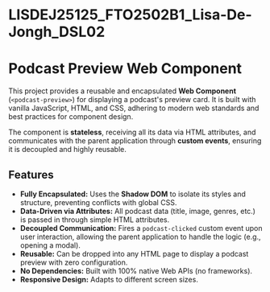 # LISDEJ25125_FTO2502B1_Lisa-De-Jongh_DSL02

# Podcast Preview Web Component

This project provides a reusable and encapsulated **Web Component** (`<podcast-preview>`) for displaying a podcast's preview card. It is built with vanilla JavaScript, HTML, and CSS, adhering to modern web standards and best practices for component design.

The component is **stateless**, receiving all its data via HTML attributes, and communicates with the parent application through **custom events**, ensuring it is decoupled and highly reusable.

## Features

-   **Fully Encapsulated:** Uses the **Shadow DOM** to isolate its styles and structure, preventing conflicts with global CSS.
-   **Data-Driven via Attributes:** All podcast data (title, image, genres, etc.) is passed in through simple HTML attributes.
-   **Decoupled Communication:** Fires a `podcast-clicked` custom event upon user interaction, allowing the parent application to handle the logic (e.g., opening a modal).
-   **Reusable:** Can be dropped into any HTML page to display a podcast preview with zero configuration.
-   **No Dependencies:** Built with 100% native Web APIs (no frameworks).
-   **Responsive Design:** Adapts to different screen sizes.
